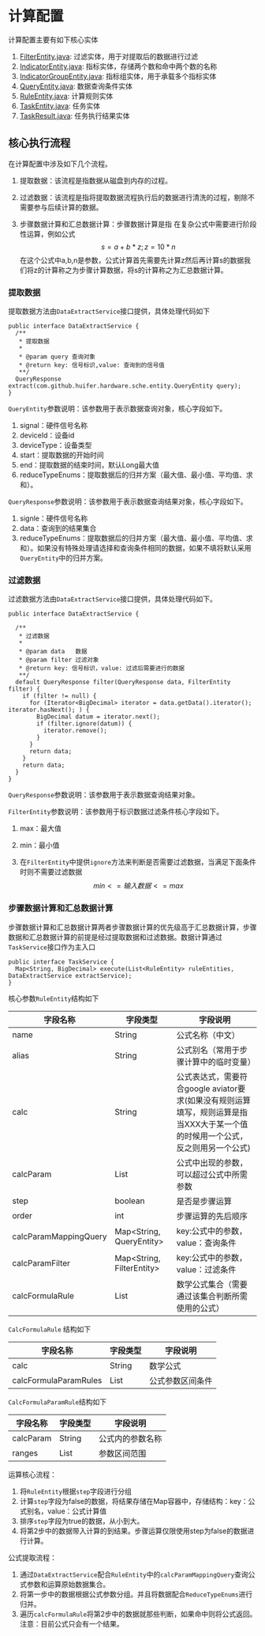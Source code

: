 # 计算配置

计算配置主要有如下核心实体

1. [FilterEntity.java](src%2Fmain%2Fjava%2Fcom%2Fgithub%2Fhuifer%2Fhardware%2Fsche%2Fentity%2FFilterEntity.java): 过滤实体，用于对提取后的数据进行过滤
1. [IndicatorEntity.java](src%2Fmain%2Fjava%2Fcom%2Fgithub%2Fhuifer%2Fhardware%2Fsche%2Fentity%2FIndicatorEntity.java): 指标实体，存储两个数和命中两个数的名称
1. [IndicatorGroupEntity.java](src%2Fmain%2Fjava%2Fcom%2Fgithub%2Fhuifer%2Fhardware%2Fsche%2Fentity%2FIndicatorGroupEntity.java): 指标组实体，用于承载多个指标实体
1. [QueryEntity.java](src%2Fmain%2Fjava%2Fcom%2Fgithub%2Fhuifer%2Fhardware%2Fsche%2Fentity%2FQueryEntity.java): 数据查询条件实体
1. [RuleEntity.java](src%2Fmain%2Fjava%2Fcom%2Fgithub%2Fhuifer%2Fhardware%2Fsche%2Fentity%2FRuleEntity.java): 计算规则实体
1. [TaskEntity.java](src%2Fmain%2Fjava%2Fcom%2Fgithub%2Fhuifer%2Fhardware%2Fsche%2Fentity%2FTaskEntity.java): 任务实体
1. [TaskResult.java](src%2Fmain%2Fjava%2Fcom%2Fgithub%2Fhuifer%2Fhardware%2Fsche%2Fentity%2FTaskResult.java): 任务执行结果实体



## 核心执行流程

在计算配置中涉及如下几个流程。

1.   提取数据：该流程是指数据从磁盘到内存的过程。

2.   过滤数据：该流程是指将提取数据流程执行后的数据进行清洗的过程，剔除不需要参与后续计算的数据。

3.   步骤数据计算和汇总数据计算：步骤数据计算是指 在复杂公式中需要进行阶段性运算，例如公式
     $$
     s=a+b*z ;z=10*n
     $$
     在这个公式中a,b,n是参数，公式计算首先需要先计算z然后再计算s的数据我们将z的计算称之为步骤计算数据，将s的计算称之为汇总数据计算。





### 提取数据

提取数据方法由`DataExtractService`接口提供，具体处理代码如下

```
public interface DataExtractService {
  /**
   * 提取数据
   *
   * @param query 查询对象
   * @return key: 信号标识,value: 查询到的信号值
   **/
  QueryResponse extract(com.github.huifer.hardware.sche.entity.QueryEntity query);
}
```

`QueryEntity`参数说明：该参数用于表示数据查询对象，核心字段如下。

1. signal：硬件信号名称
2. deviceId：设备id
3. deviceType：设备类型
4. start：提取数据的开始时间
5. end：提取数据的结束时间，默认Long最大值
6. reduceTypeEnums：提取数据后的归并方案（最大值、最小值、平均值、求和）。

`QueryResponse`参数说明：该参数用于表示数据查询结果对象，核心字段如下。

1. signle：硬件信号名称
1. data：查询到的结果集合
1. reduceTypeEnums：提取数据后的归并方案（最大值、最小值、平均值、求和）。如果没有特殊处理请选择和查询条件相同的数据，如果不填将默认采用`QueryEntity`中的归并方案。





### 过滤数据

过滤数据方法由`DataExtractService`接口提供，具体处理代码如下。

```
public interface DataExtractService {

  /**
   * 过滤数据
   *
   * @param data   数据
   * @param filter 过滤对象
   * @return key: 信号标识，value: 过滤后需要进行的数据
   **/
  default QueryResponse filter(QueryResponse data, FilterEntity filter) {
    if (filter != null) {
      for (Iterator<BigDecimal> iterator = data.getData().iterator(); iterator.hasNext(); ) {
        BigDecimal datum = iterator.next();
        if (filter.ignore(datum)) {
          iterator.remove();
        }
      }
      return data;
    }
    return data;
  }
}
```

`QueryResponse`参数说明：该参数用于表示数据查询结果对象。

`FilterEntity`参数说明：该参数用于标识数据过滤条件核心字段如下。

1.   max：最大值

2.   min：最小值

3.   在`FilterEntity`中提供`ignore`方法来判断是否需要过滤数据，当满足下面条件时则不需要过滤数据
     $$
     min<= 输入数据<=max
     $$
     





### 步骤数据计算和汇总数据计算

步骤数据计算和汇总数据计算两者步骤数据计算的优先级高于汇总数据计算，步骤数据和汇总数据计算的前提是经过提取数据和过滤数据。数据计算通过`TaskService`接口作为主入口

```
public interface TaskService {
  Map<String, BigDecimal> execute(List<RuleEntity> ruleEntities, DataExtractService extractService);
}
```

核心参数`RuleEntity`结构如下

| 字段名称              | 字段类型                  | 字段说明                                                     |
| --------------------- | ------------------------- | ------------------------------------------------------------ |
| name                  | String                    | 公式名称（中文）                                             |
| alias                 | String                    | 公式别名（常用于步骤计算中的临时变量）                       |
| calc                  | String                    | 公式表达式，需要符合google aviator要求(如果没有规则运算填写，规则运算是指当XXX大于某一个值的时候用一个公式，反之则用另一个公式) |
| calcParam             | List<String>              | 公式中出现的参数，可以超过公式中所需参数                     |
| step                  | boolean                   | 是否是步骤运算                                               |
| order                 | int                       | 步骤运算的先后顺序                                           |
| calcParamMappingQuery | Map<String, QueryEntity>  | key:公式中的参数，value：查询条件                            |
| calcParamFilter       | Map<String, FilterEntity> | key:公式中的参数，value：过滤条件                            |
| calcFormulaRule       | List<CalcFormulaRule>     | 数学公式集合（需要通过该集合判断所需使用的公式）             |

`CalcFormulaRule` 结构如下

| 字段名称              | 字段类型                   | 字段说明         |
| --------------------- | -------------------------- | ---------------- |
| calc                  | String                     | 数学公式         |
| calcFormulaParamRules | List<CalcFormulaParamRule> | 公式参数区间条件 |

`CalcFormulaParamRule`结构如下

| 字段名称  | 字段类型       | 字段说明         |
| --------- | -------------- | ---------------- |
| calcParam | String         | 公式内的参数名称 |
| ranges    | List<BigRange> | 参数区间范围     |



运算核心流程：

1.   将`RuleEntity`根据`step`字段进行分组
2.   计算`step`字段为false的数据，将结果存储在Map容器中，存储结构：key：公式别名，value：公式计算值
3.   排序`step`字段为true的数据，从小到大。
4.   将第2步中的数据带入计算的到结果。步骤运算仅限使用step为false的数据进行计算。

公式提取流程：

1.   通过`DataExtractService`配合`RuleEntity`中的`calcParamMappingQuery`查询公式参数和运算原始数据集合。
2.   将第一步中的数据根据公式参数分组。并且将数据配合`ReduceTypeEnums`进行归并。
3.   遍历`calcFormulaRule`将第2步中的数据就那些判断，如果命中则将公式返回。注意：目前公式只会有一个结果。